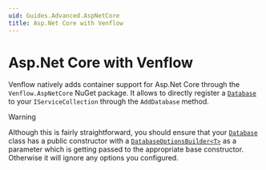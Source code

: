 ```yaml
---
uid: Guides.Advanced.AspNetCore
title: Asp.Net Core with Venflow
---
```


# Asp.Net Core with Venflow

Venflow natively adds container support for Asp.Net Core through the `Venflow.AspNetCore` NuGet package. It allows to directly register a [`Database`](xref:Venflow.Database) to your `IServiceCollection` through the `AddDatabase` method.

> [!WARNING] 
> Although this is fairly straightforward, you should ensure that your [`Database`](xref:Venflow.Database) class has a public constructor with a [`DatabaseOptionsBuilder<T>`](xref:Venflow.DatabaseOptionsBuilder`1) as a parameter which is getting passed to the appropriate base constructor. Otherwise it will ignore any options you configured.
